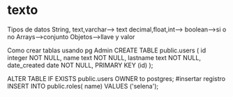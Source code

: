 # texto
Tipos de datos
String, text,varchar--> text
decimal,float,int-->
boolean-->si o no
Arrays-->conjunto 
Objetos-->llave y valor

Como crear tablas usando pg Admin 
CREATE TABLE public.users
(
    id integer NOT NULL,
    name text NOT NULL,
    lastname text NOT NULL,
    date_created date NOT NULL,
    PRIMARY KEY (id)
);

ALTER TABLE IF EXISTS public.users
    OWNER to postgres;
#insertar registro
INSERT INTO public.roles(
	 name)
	VALUES ('selena');